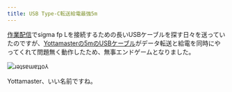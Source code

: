 ```yaml
---
title: USB Type-C転送給電最強5m
---
```

[作業配信](https://www.youtube.com/c/r7kamura)でsigma fp Lを接続するための長いUSBケーブルを探す日々を送っていたのですが、[Yottamasterの5mのUSBケーブル](https://www.amazon.co.jp/dp/B09Y1BY75P)がデータ転送と給電を同時にやってくれて問題無く動作したため、無事エンドゲームとなりました。

![](https://lh6.googleusercontent.com/FET1cSEmekGoW2gBjcMmEeLHUliIQ-e5tjyMr-xu5Ecmxh7tADG9-dKvHrK-XsrKLr9wXfCEww8hxtUgkNbkhuBMfh-W2HEpJNP4rqlSSlVGe0m0dDjxmjPapZvgXNMQxGWLRp9AqEyfjmPhzCshHls "ɹǝʇsɐɯɐʇʇo⅄")

Yottamaster、いい名前ですね。
